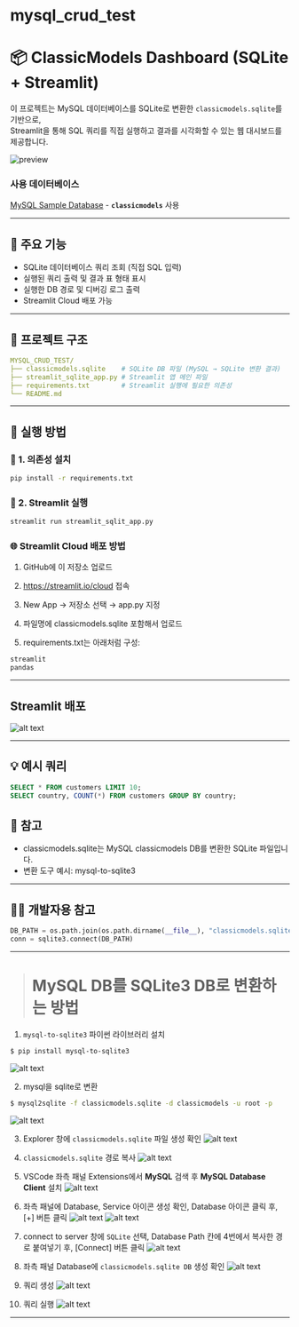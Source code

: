 # mysql_crud_test

# 📦 ClassicModels Dashboard (SQLite + Streamlit)

이 프로젝트는 MySQL 데이터베이스를 SQLite로 변환한 `classicmodels.sqlite`를 기반으로,  
Streamlit을 통해 SQL 쿼리를 직접 실행하고 결과를 시각화할 수 있는 웹 대시보드를 제공합니다.

![preview](https://img.shields.io/badge/Streamlit-Running-brightgreen?logo=streamlit)

### 사용 데이터베이스
[MySQL Sample Database](https://www.mysqltutorial.org/getting-started-with-mysql/mysql-sample-database/) - **`classicmodels`** 사용

---

## 🧰 주요 기능

- SQLite 데이터베이스 쿼리 조회 (직접 SQL 입력)
- 실행된 쿼리 출력 및 결과 표 형태 표시
- 실행한 DB 경로 및 디버깅 로그 출력
- Streamlit Cloud 배포 가능

---

## 📂 프로젝트 구조
```yaml
MYSQL_CRUD_TEST/ 
├── classicmodels.sqlite    # SQLite DB 파일 (MySQL → SQLite 변환 결과) 
├── streamlit_sqlite_app.py # Streamlit 앱 메인 파일 
├── requirements.txt        # Streamlit 실행에 필요한 의존성 
└── README.md
```

---

## 🚀 실행 방법

### 🔹 1. 의존성 설치

```bash
pip install -r requirements.txt
```

### 🔹 2. Streamlit 실행
```bash
streamlit run streamlit_sqlit_app.py
```

### 🌐 Streamlit Cloud 배포 방법
1. GitHub에 이 저장소 업로드

2. https://streamlit.io/cloud 접속

3. New App → 저장소 선택 → app.py 지정

4. 파일명에 classicmodels.sqlite 포함해서 업로드

5. requirements.txt는 아래처럼 구성:
```python
streamlit
pandas
```

---
## Streamlit 배포 
![alt text](image/스크린샷(82)-1.png)

---

## 💡 예시 쿼리
```sql
SELECT * FROM customers LIMIT 10;
SELECT country, COUNT(*) FROM customers GROUP BY country;
```


## 📌 참고
- classicmodels.sqlite는 MySQL classicmodels DB를 변환한 SQLite 파일입니다.
- 변환 도구 예시: mysql-to-sqlite3

---

## 🧑‍💻 개발자용 참고
```python
DB_PATH = os.path.join(os.path.dirname(__file__), "classicmodels.sqlite")
conn = sqlite3.connect(DB_PATH)
```

---

> # MySQL DB를 SQLite3 DB로 변환하는 방법

1. `mysql-to-sqlite3` 파이썬 라이브러리 설치
```bash
$ pip install mysql-to-sqlite3
```
![alt text](image/스크린샷(65).png)

2. mysql을 sqlite로 변환
```bash
$ mysql2sqlite -f classicmodels.sqlite -d classicmodels -u root -p
```
![alt text](image/스크린샷(66).png)

3. Explorer 창에 `classicmodels.sqlite` 파일 생성 확인
![alt text](image/스크린샷(67).png)

4. `classicmodels.sqlite` 경로 복사
![alt text](image/스크린샷(68).png)

5. VSCode 좌측 패널 Extensions에서 **MySQL** 검색 후 **MySQL Database Client** 설치
![alt text](image/스크린샷(62)-1.png)

6. 좌측 패널에 Database, Service 아이콘 생성 확인, Database 아이콘 클릭 후, [+] 버튼 클릭
![alt text](image/스크린샷(63).png)
![alt text](image/스크린샷(63)-1.png)

7. connect to server 창에 `SQLite` 선택, Database Path 칸에 4번에서 복사한 경로 붙여넣기 후, [Connect] 버튼 클릭
![alt text](image/스크린샷(69).png)

8. 좌측 패널 Database에 `classicmodels.sqlite DB` 생성 확인
![alt text](image/스크린샷(71).png)

9. 쿼리 생성
![alt text](image/스크린샷(72).png)

10. 쿼리 실행
![alt text](image/스크린샷(73).png)

---